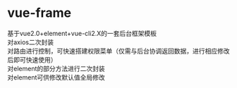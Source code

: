 # vue-frame  
基于vue2.0+element+vue-cli2.X的一套后台框架模板  
对axios二次封装  
对路由进行控制，可快速搭建权限菜单（仅需与后台协调返回数据，进行相应修改后即可快速使用）  
对element的部分方法进行二次封装  
对element可供修改默认值全局修改  
